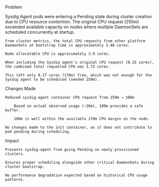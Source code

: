 Problem

Sysdig Agent pods were entering a Pending state during cluster creation due to CPU resource contention. The original CPU request (250m) exceeded available capacity on nodes where multiple DaemonSets are scheduled concurrently at startup.

    From cluster metrics, the total CPU requests from other platform DaemonSets at bootstrap time is approximately 3.48 cores.

    Node allocatable CPU is approximately 3.9 cores.

    When including the Sysdig agent's original CPU request (0.25 cores), the combined total requested CPU was 3.73 cores.

    This left only 0.17 cores (170m) free, which was not enough for the Sysdig agent to be scheduled (needed 250m).

Changes Made

    Reduced sysdig-agent container CPU request from 250m → 100m

        Based on actual observed usage (~26m), 100m provides a safe buffer.

        100m is well within the available 170m CPU margin on the node.

    No changes made to the init container, as it does not contribute to pod pending during scheduling.

Impact

    Prevents sysdig-agent from going Pending on newly provisioned clusters.

    Ensures proper scheduling alongside other critical DaemonSets during cluster bootstrap.

    No performance degradation expected based on historical CPU usage patterns.